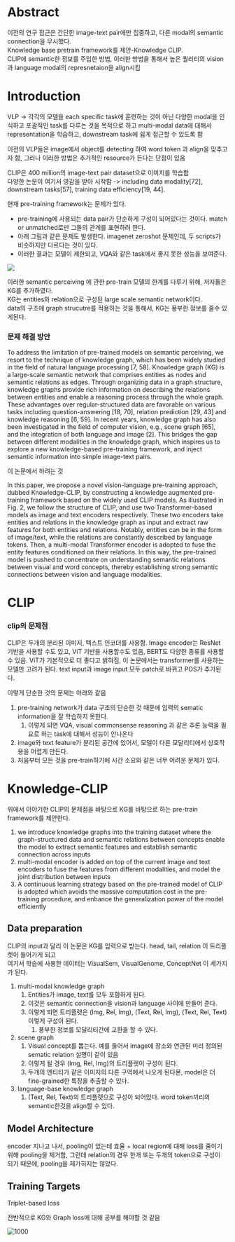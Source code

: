 # Abstract

이전의 연구 접근은 간단한 image-text pair에만 집중하고, 다른 modal의 semantic connection을 무시했다.    
Knowledge base pretrain framework를 제안-Knowledge CLIP.    
CLIP에 semantic한 정보를 주입한 방법, 이러한 방법을 통해서 높은 퀄리티의 vision 과 language modal의 represnetaion을 align시킴    

# Introduction

VLP -> 각각의 모델을 each specific task에 훈련하는 것이 아닌 다양한 modal을 인식하고 포괄적인 task를 다루는 것을 목적으로 하고 multi-modal data에 대해서 representation을 학습하고, downstream task에 쉽게 접근할 수 있도록 함       

이전의 VLP들은 image에서 object를 detecting 하여 word token 과 align을 맞추고자 함, 그러나 이러한 방법은 추가적인 resource가 든다는 단점이 있음    

CLIP은 400 million의 image-text pair dataset으로 이미지를 학습함    
다양한 논문이 여기서 영감을 받아 시작함 -> including data modality[72], downstream tasks[57], training data efficiency[19, 44].   

현재 pre-training framework는 문제가 있다.
- pre-training에  사용되는 data pair가 단순하게 구성이 되어있다는 것이다. match or unmatched로만 그들의 관계를 표현하려 한다.
- 아래 그림과 같은 문제도 발생한다. imagenet zeroshot 문제인데, 두 scripts가 비슷하지만 다르다는 것이 있다. 
- 이러한 결과는 모델이 제한되고, VQA와 같은 task에서 좋지 못한 성능을 보여준다.

![](https://i.imgur.com/qRGa3tt.png)

이러한 semantic perceiving 에 관한 pre-train 모델의 한계를 다루기 위해, 저자들은 KG를 추가하였다.     
KG는 entities와 relation으로 구성된 large scale semantic network이다.    
data의 구조에 graph strucutre를 적용하는 것을 통해서, KG는 풍부한 정보를 줄수 있게된다.    


### 문제 해결 방안

To address the limitation of pre-trained models on semantic perceiving, we resort to the technique of knowledge graph, which has been widely studied in the field of natural language processing [7, 58]. Knowledge graph (KG) is a large-scale semantic network that comprises entities as nodes and semantic relations as edges. Through organizing data in a graph structure, knowledge graphs provide rich information on describing the relations between entities and enable a reasoning process through the whole graph. These advantages over regular-structured data are favorable on various tasks including question-answering [18, 70], relation prediction [29, 43] and knowledge reasoning [6, 59]. In recent years, knowledge graph has also been investigated in the field of computer vision, e.g., scene graph [65], and the integration of both language and image [2]. This bridges the gap between different modalities in the knowledge graph, which inspires us to explore a new knowledge-based pre-training framework, and inject semantic information into simple image-text pairs.    


이 논문에서 하려는 것 

In this paper, we propose a novel vision-language pre-training approach, dubbed Knowledge-CLIP, by constructing a knowledge augmented pre-training framework based on the widely used CLIP models. As illustrated in Fig. 2, we follow the structure of CLIP, and use two Transformer-based models as image and text encoders respectively. These two encoders take entities and relations in the knowledge graph as input and extract raw features for both entities and relations. Notably, entities can be in the form of image/text, while the relations are constantly described by language tokens. Then, a multi-modal Transformer encoder is adopted to fuse the entity features conditioned on their relations. In this way, the pre-trained model is pushed to concentrate on understanding semantic relations between visual and word concepts, thereby establishing strong semantic connections between vision and language modalities.


# CLIP

### clip의 문제점

CLIP은 두개의 분리된 이미지, 텍스트 인코더를 사용함. Image encoder는 ResNet 기반을 사용할 수도 있고, ViT 기반을 사용할수도 있음, BERT도 다양한 종류를 사용할 수 있음. ViT가 기본적으로 더 좋다고 밝혀짐, 이 논문에서는 transformer를 사용하는 모델만 고려가 된다. text input과 image input 모두 patch로 바뀌고 POS가 추가된다. 

이렇게 단순한 것의 문제는 아래와 같음
1. pre-training network가 data 구조의 단순한 것 때문에 입력의 sematic information을 잘 학습하지 못한다.
	1. 이렇게 되면 VQA, visual commonsense reasoning 과 같은 추론 능력을 필요로 하는 task에 대해서 성능이 안나온다
2. image와 text feature가 분리된 공간에 있어서, 모델이 다른 모달리티에서 상호작용을 어렵게 만든다.
3. 처음부터 모든 것을 pre-train하기에 시간 소요와 같은 너무 어려운 문제가 있다. 

# Knowledge-CLIP

위에서 이야기한 CLIP의 문제점을 바탕으로 KG를 바탕으로 하는 pre-train framework를 제안한다. 
1. we introduce knowledge graphs into the training dataset where the graph-structured data and semantic relations between concepts enable the model to extract semantic features and establish semantic connection across inputs
2. multi-modal encoder is added on top of the current image and text encoders to fuse the features from different modalities, and model the joint distribution between inputs
3. A continuous learning strategy based on the pre-trained model of CLIP is adopted which avoids the massive computation cost in the pre-training procedure, and enhance the generalization power of the model efficiently

## Data preparation

CLIP의 input과 달리 이 논문은 KG를 입력으로 받는다. head, tail, relation 이 트리플렛이 들어가게 되고    
여기서 학습에 사용한 데이터는 VisualSem, VisualGenome, ConceptNet 이 세가지가 된다. 

1. multi-modal knowledge graph
	1. Entities가 image, text를 모두 포함하게 된다. 
	2. 이것은 semantic connection을 vision과 language 사이에 만들어 준다. 
	3. 이렇게 되면 트리플렛은 (Img, Rel, Img), (Text, Rel, Img), (Text, Rel, Text) 이렇게 구성이 된다. 
		1. 풍부한 정보를 모달리티간에 교환을 할 수 있다.
2. scene graph
	1. Visual concept를 뽑는다. 예를 들어서 image에 장소와 연관된 미리 정의된 sematic relation 설명이 같이 있음
	2. 이렇게 될 경우 (Img, Rel, Img)의 트리플렛이 구성이 된다. 
	3. 두개의 엔티티가 같은 이미지의 다른 구역에서 나오게 된다묜, model은 더 fine-grained한 특징을 추출할 수 있다.
3. language-base knowledge graph
	1. (Text, Rel, Text)의 트리플렛으로 구성이 되어있다. word token끼리의 semantic한것을 align할 수 있다. 


## Model Architecture

encoder 지나고 나서, pooling이 있는데 효율 + local region에 대해 loss를 줄이기 위해 pooling을 제거함, 그런데 relation의 경우 한개 또는 두개의 token으로 구성이 되기 때문에, pooling을 제가히지는 않았다.

## Training Targets

Triplet-based loss



전반적으로 KG와 Graph loss에 대해 공부를 해야할 것 같음

![1000](https://i.imgur.com/eukmRCR.png)
